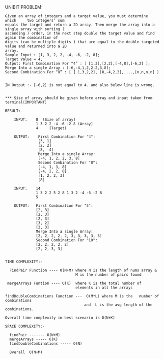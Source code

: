 UNIBIT PROBLEM:

    Given an array of integers and a target value, you must determine which     two integers' sum
    equals the target and return a 2D array. Then merge the array into a    single array with sorting (
    ascending ) order, in the next step double the target value and find    again the combination of
    digits (can be multiple digits ) that are equal to the double targeted  value and returned into a 2D
    array.
    Sample Input : [1, 3, 2, 2, -4, -6, -2, 8];
    Target Value = 4,
    Output: First Combination For “4” : [ [1,3],[2,2],[-4,8],[-6,2] ];
    Merge Into a single Array : [-6,-4,1,2,2,2,3,8];
    Second Combination For “8” : [ [ 1,3,2,2], [8,-4,2,2],....,[n,n,n,n] ]


    IN Output :- [-6,2] is not equal to 4. and also below line is wrong.


    *** Size of array should be given before array and input taken from terminal(IMPORTANT)

    RESULT:-

        INPUT:    8  (Size of array)
                  1 3 2 2 -4 -6 -2 8 (Array)
                  4     (Target)

        OUTPUT:    First Combination For "4":
                   [3, 1]
                   [2, 2]
                   [8, -4]
                   Merge Into a single Array:
                   [-4, 1, 2, 2, 3, 8]
                   Second Combination For "8":
                   [-4, 1, 3, 8]
                   [-4, 2, 2, 8]
                   [1, 2, 2, 3]
                   [8]

        INPUT:    14
                  1 3 2 2 5 2 8 1 3 2 -4 -6 -2 8
                  5

        OUTPUT:   First Combination For "5":
                  [2, 3]
                  [2, 3]
                  [2, 3]
                  [3, 2]
                  [2, 3]
                  Merge Into a single Array:
                  [2, 2, 2, 2, 2, 3, 3, 3, 3, 3]
                  Second Combination For "10":
                  [2, 2, 2, 2, 2]
                  [2, 2, 3, 3]


    TIME COMPLEXITY:-  
      
      FindPair Function ---- 0(N+M) where N is the length of nums array &
                                    M is the number of pairs found

     mergeArrays Funtion ---- O(K)  where K is the total number of                             
                                    elements in all the arrays

    findDoubleCombinations Function ---  O(M*L) where M is the   number of combinations
                                        and  L is the avg length of the combinations.

    Overall time complexity in best scenario is O(N+K)

    SPACE COMPLEXITY:-

      findPair ------- O(N+M)
      mergeArrays ----- O(K)
      findDoubleCombinations ----- O(N)

      Overall  O(N+M)

